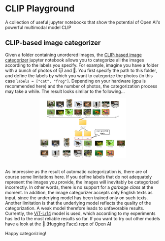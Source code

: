# CLIP Playground
A collection of useful jupyter notebooks that show the potential of Open AI's powerful multimodal model CLIP

## CLIP-based image categorizer
Given a folder containing unordered images, the <a href="CLIP_based_image_categorizer.ipynb">CLIP-based image categorizer</a> jupyter notebook allows you to categorize all the images according to the labels you specify. For example, imagine you have a folder with a bunch of photos of :cat: and :frog:. You first specify the path to this folder, and define the labels by which you want to categorize the photos (in this case ```labels = ["cat", "frog"]```. Depending on your hardware (gpu is recommended here) and the number of photos, the categorization process may take a while. The result looks similar to the following...

<center>
<div style="width:400px ; height:70%">
  <img src="assets/image_categorizer/cats_frogs_classifier.jpg" width=70% height=70% class="center">
<div>
<br>
</center>

As impressive as the result of automatic categorization is, there are of course some limitations here. If you define labels that do not adequately represent the images you provide, the images will inevitably be categorized incorrectly. In other words, there is no support for a *garbage class* at the moment. In addition, the image categorizer accepts only English texts as input, since the underlying model has been trained only on such texts. Another limitation is that the underlying model reflects the quality of the categorization. A weak model therefore leads to unfavorable results. Currently, the <a href="https://huggingface.co/sentence-transformers/clip-ViT-L-14">ViT-L/14</a> model is used, which according to my experiments has led to the most reliable results so far. If you want to try out other models have a look at the 
<a href="https://huggingface.co/openai">🤗 (Hugging Face) repo of Open AI</a>

Happy categorizing!
